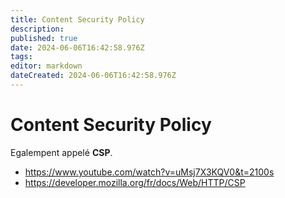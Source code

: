 ```yaml
---
title: Content Security Policy
description: 
published: true
date: 2024-06-06T16:42:58.976Z
tags: 
editor: markdown
dateCreated: 2024-06-06T16:42:58.976Z
---
```


# Content Security Policy

Egalempent appelé **CSP**.

- <https://www.youtube.com/watch?v=uMsj7X3KQV0&t=2100s>
- <https://developer.mozilla.org/fr/docs/Web/HTTP/CSP>
